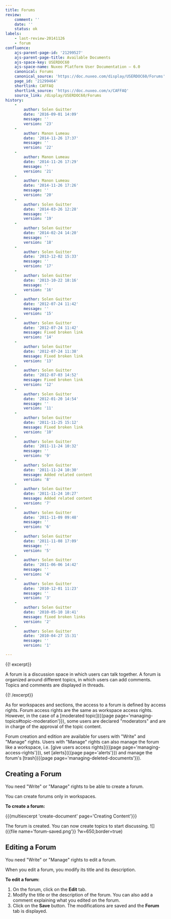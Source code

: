 ```yaml
---
title: Forums
review:
    comment: ''
    date: ''
    status: ok
labels:
    - last-review-20141126
    - forum
confluence:
    ajs-parent-page-id: '21299527'
    ajs-parent-page-title: Available Documents
    ajs-space-key: USERDOC60
    ajs-space-name: Nuxeo Platform User Documentation — 6.0
    canonical: Forums
    canonical_source: 'https://doc.nuxeo.com/display/USERDOC60/Forums'
    page_id: '21299464'
    shortlink: CAFFAQ
    shortlink_source: 'https://doc.nuxeo.com/x/CAFFAQ'
    source_link: /display/USERDOC60/Forums
history:
    - 
        author: Solen Guitter
        date: '2016-09-01 14:09'
        message: ''
        version: '23'
    - 
        author: Manon Lumeau
        date: '2014-11-26 17:37'
        message: ''
        version: '22'
    - 
        author: Manon Lumeau
        date: '2014-11-26 17:29'
        message: ''
        version: '21'
    - 
        author: Manon Lumeau
        date: '2014-11-26 17:26'
        message: ''
        version: '20'
    - 
        author: Solen Guitter
        date: '2014-03-26 12:28'
        message: ''
        version: '19'
    - 
        author: Solen Guitter
        date: '2014-02-24 14:20'
        message: ''
        version: '18'
    - 
        author: Solen Guitter
        date: '2013-12-02 15:33'
        message: ''
        version: '17'
    - 
        author: Solen Guitter
        date: '2013-10-22 18:16'
        message: ''
        version: '16'
    - 
        author: Solen Guitter
        date: '2012-07-24 11:42'
        message: ''
        version: '15'
    - 
        author: Solen Guitter
        date: '2012-07-24 11:42'
        message: Fixed broken link
        version: '14'
    - 
        author: Solen Guitter
        date: '2012-07-24 11:38'
        message: Fixed broken link
        version: '13'
    - 
        author: Solen Guitter
        date: '2012-07-03 14:52'
        message: Fixed broken link
        version: '12'
    - 
        author: Solen Guitter
        date: '2012-01-20 14:54'
        message: ''
        version: '11'
    - 
        author: Solen Guitter
        date: '2011-11-25 15:12'
        message: Fixed broken link
        version: '10'
    - 
        author: Solen Guitter
        date: '2011-11-24 10:32'
        message: ''
        version: '9'
    - 
        author: Solen Guitter
        date: '2011-11-24 10:30'
        message: Added related content
        version: '8'
    - 
        author: Solen Guitter
        date: '2011-11-24 10:27'
        message: Added related content
        version: '7'
    - 
        author: Solen Guitter
        date: '2011-11-09 09:48'
        message: ''
        version: '6'
    - 
        author: Solen Guitter
        date: '2011-11-08 17:09'
        message: ''
        version: '5'
    - 
        author: Solen Guitter
        date: '2011-06-06 14:42'
        message: ''
        version: '4'
    - 
        author: Solen Guitter
        date: '2010-12-01 11:23'
        message: ''
        version: '3'
    - 
        author: Solen Guitter
        date: '2010-05-10 18:41'
        message: fixed broken links
        version: '2'
    - 
        author: Solen Guitter
        date: '2010-04-27 15:31'
        message: ''
        version: '1'

---
```

{{! excerpt}}

A forum is a discussion space in which users can talk together. A forum is organized around different topics, in which users can add comments. Topics and comments are displayed in threads.

{{! /excerpt}}

As for workspaces and sections, the access to a forum is defined by access rights. Forum access rights are the same as workspace access rights. However, in the case of a [moderated topic]({{page page='managing-topics#topic-moderation'}}), some users are declared "moderators" and are in charge of the approval of the topic content.

Forum creation and edition are available for users with "Write" and "Manage" rights.
Users with "Manage" rights can also manage the forum like a workspace, i.e. [give users access rights]({{page page='managing-access-rights'}}), set [alerts]({{page page='alerts'}}) and manage the forum's [trash]({{page page='managing-deleted-documents'}}).

## Creating a Forum

You need "Write" or "Manage" rights to be able to create a forum.

You can create forums only in workspaces.

**To create a forum:**

{{{multiexcerpt 'create-document' page='Creating Content'}}}

The forum is created. You can now create topics to start discussing.
![]({{file name='forum-saved.png'}} ?w=650,border=true)

## Editing a Forum

You need "Write" or "Manage" rights to edit a forum.

When you edit a forum, you modify its title and its description.

**To edit a forum:**

1.  On the forum, click on the **Edit** tab.
2.  Modify the title or the description of the forum. You can also add a comment explaining what you edited on the forum.
3.  Click on the **Save** button.
    The modifications are saved and the **Forum** tab is displayed.

&nbsp;